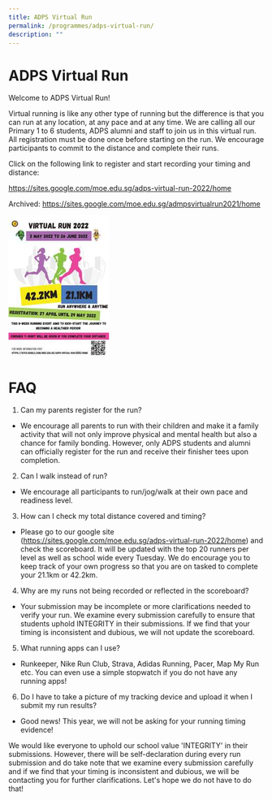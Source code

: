 ```yaml
---
title: ADPS Virtual Run
permalink: /programmes/adps-virtual-run/
description: ""
---
```


# ADPS Virtual Run

Welcome to ADPS Virtual Run!

Virtual running is like any other type of running but the difference is that you can run at any location, at any pace and at any time.
We are calling all our Primary 1 to 6 students, ADPS alumni and staff to join us in this virtual run.
All registration must be done once before starting on the run. We encourage participants to commit to the distance and complete their runs.

Click on the following link to register and start recording your timing and distance:

https://sites.google.com/moe.edu.sg/adps-virtual-run-2022/home

Archived:
https://sites.google.com/moe.edu.sg/admpsvirtualrun2021/home

![](/images/VIRTUAL%20RUN%202022%20POSTER%20FINAL.jpg)

# FAQ

1. Can my parents register for the run?

- We encourage all parents to run with their children and make it a family activity that will not only improve physical and mental health but also a chance for family bonding. However, only ADPS students and alumni can officially register for the run and receive their finisher tees upon completion.

2. Can I walk instead of run?

- We encourage all participants to run/jog/walk at their own pace and readiness level.

3. How can I check my total distance covered and timing?

- Please go to our google site (https://sites.google.com/moe.edu.sg/adps-virtual-run-2022/home) and check the scoreboard. It will be updated with the top 20 runners per level as well as school wide every Tuesday. We do encourage you to keep track of your own progress so that you are on tasked to complete your 21.1km or 42.2km.

4. Why are my runs not being recorded or reflected in the scoreboard?

- Your submission may be incomplete or more clarifications needed to verify your run. We examine every submission carefully to ensure that students uphold INTEGRITY in their submissions. If we find that your timing is inconsistent and dubious, we will not update the scoreboard.

5. What running apps can I use?

- Runkeeper, Nike Run Club, Strava, Adidas Running, Pacer, Map My Run etc. You can even use a simple stopwatch if you do not have any running apps!

6. Do I have to take a picture of my tracking device and upload it when I submit my run results?

- Good news! This year, we will not be asking for your running timing evidence!

We would like everyone to uphold our school value 'INTEGRITY' in their submissions. However, there will be self-declaration during every run submission and do take note that we examine every submission carefully and if we find that your timing is inconsistent and dubious, we will be contacting you for further clarifications. Let's hope we do not have to do that!

